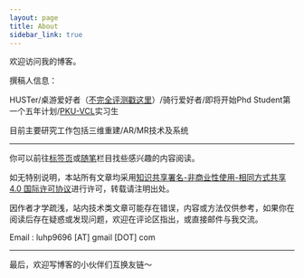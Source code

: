 ```yaml
---
layout: page
title: About
sidebar_link: true
---
```


欢迎访问我的博客。

撰稿人信息：

HUSTer/桌游爱好者（[不完全评测戳这里](https://leohope.com/%E7%8E%A9%E6%B8%B8%E6%88%8F/2017/07/05/boardgames/)）/骑行爱好者/即将开始Phd Student第一个五年计划/[PKU-VCL](http://vcl.idm.pku.edu.cn/)实习生

目前主要研究工作包括三维重建/AR/MR技术及系统

---

你可以前往[标签页](https://leohope.com/tags/)或[随笔](https://leohope.com/category/#/%E5%86%99%E9%9A%8F%E7%AC%94)栏目找些感兴趣的内容阅读。

如无特别说明，本站所有文章均采用[知识共享署名-非商业性使用-相同方式共享 4.0 国际许可协议](https://creativecommons.org/licenses/by-nc-sa/4.0/)进行许可，转载请注明出处。

因作者才学疏浅，站内技术类文章可能存在错误，内容或方法仅供参考，如果你在阅读后存在疑惑或发现问题，欢迎在评论区指出，或直接邮件与我交流。

Email :  luhp9696 [AT] gmail [DOT] com

---

最后，欢迎写博客的小伙伴们互换友链～
